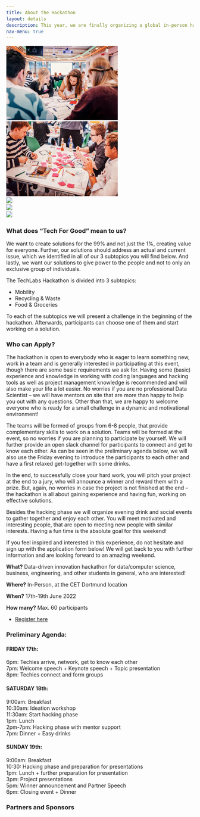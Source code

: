 ```yaml
---
title: About the Hackathon
layout: details
description: This year, we are finally organizing a global in-person hackathon, from the 17th to the 19th of June, under the topic “Tech For Good”.
nav-menu: true
---
```


<div class="center">
    <div class="row">
        <div class="column"><img src="assets/images/techies_muenster_1.jpg" width=300px/></div>
        <div class="column"><img src="assets/images/techies_muenster_2.jpg" width=300px></div>
        <div class="column"><img src="assets/images/techies_events_01.jpg" width=300px></div>
        <div class="column"><img src="assets/images/techies_events_02.jpg" width=300px></div>
        <div class="column"><img src="assets/images/techies_events_03.jpg" width=300px></div>
    </div>
</div>

### What does “Tech For Good” mean to us?
We want to create solutions for the 99% and not just the 1%, creating value for everyone. Further, our solutions should address an actual and current issue, which we identified in all of our 3 subtopics you will find below. And lastly, we want our solutions to give power to the people and not to only an exclusive group of individuals.

The TechLabs Hackathon is divided into 3 subtopics:
- Mobility
- Recycling & Waste
- Food & Groceries

To each of the subtopics we will present a challenge in the beginning of the hackathon. Afterwards, participants can choose one of them and start working on a solution.


### Who can Apply?
The hackathon is open to everybody who is eager to learn something new, work in a team and is generally interested in participating at this event, though there are some basic requirements we ask for. Having some (basic) experience and knowledge in working with coding languages and hacking tools as well as project management knowledge is recommended and will also make your life a lot easier. No worries if you are no professional Data Scientist – we will have mentors on site that are more than happy to help you out with any questions. Other than that, we are happy to welcome everyone who is ready for a small challenge in a dynamic and motivational environment!

The teams will be formed of groups from 6-8 people, that provide complementary skills to work on a solution. Teams will be formed at the event, so no worries if you are planning to participate by yourself. We will further provide an open slack channel for participants to connect and get to know each other. As can be seen in the preliminary agenda below, we will also use the Friday evening to introduce the participants to each other and have a first relaxed get-together with some drinks.


In the end, to successfully close your hard work, you will pitch your project at the end to a jury, who will announce a winner and reward them with a prize. But, again, no worries in case the project is not finished at the end – the hackathon is all about gaining experience and having fun, working on effective solutions.

Besides the hacking phase we will organize evening drink and social events to gather together and enjoy each other. You will meet motivated and interesting people, that are open to meeting new people with similar interests. Having a fun time is the absolute goal for this weekend!


If you feel inspired and interested in this experience, do not hesitate and sign up with the application form below! We will get back to you with further information and are looking forward to an amazing weekend.


**What?** Data-driven innovation hackathon for data/computer science, business, engineering, and other students in general, who are interested!

**Where?** In-Person, at the CET Dortmund location

**When?** 17th-19th June 2022

**How many?** Max. 60 participants
<ul class="actions">
    <li><a href="https://docs.google.com/forms/d/e/1FAIpQLSd2tDdalzrrjpD36jojuFZdMIIvYG3mYrypHNnkI-fx11hEyQ/viewform?usp=sf_link" class="button next scrolly">Register here</a></li>
</ul>


### Preliminary Agenda:

#### FRIDAY 17th:
6pm: Techies arrive, network, get to know each other  
7pm: Welcome speech + Keynote speech + Topic presentation  
8pm: Techies connect and form groups  

#### SATURDAY 18th:
9:00am: Breakfast  
10:30am: Ideation workshop  
11:30am: Start hacking phase  
1pm: Lunch  
2pm-7pm: Hacking phase with mentor support  
7pm: Dinner + Easy drinks  

#### SUNDAY 19th:
9:00am: Breakfast  
10:30: Hacking phase and preparation for presentations  
1pm: Lunch + further preparation for presentation  
3pm: Project presentations  
5pm: Winner announcement and Partner Speech  
6pm: Closing event + Dinner  

### Partners and Sponsors
